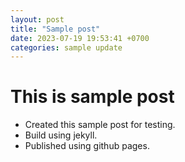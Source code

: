 ```yaml
---
layout: post
title: "Sample post"
date: 2023-07-19 19:53:41 +0700
categories: sample update
---
```


# This is sample post
- Created this sample post for testing.
- Build using jekyll.
- Published using github pages.